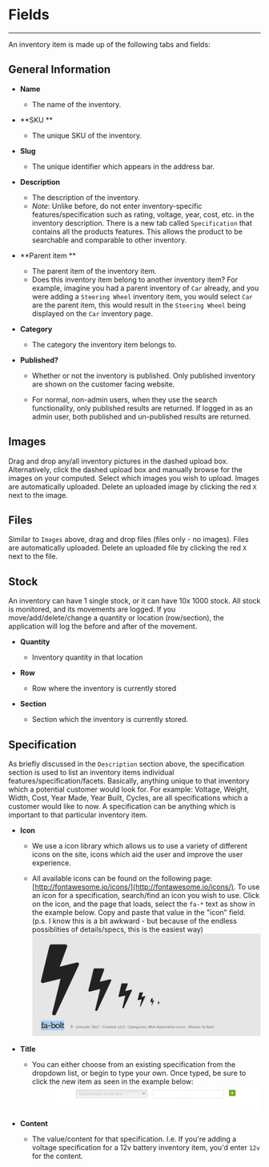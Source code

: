 # Fields

---

An inventory item is made up of the following tabs and fields:

## General Information

* **Name**
  * The name of the inventory.
* **SKU **

  * The unique SKU of the inventory.

* **Slug**

  * The unique identifier which appears in the address bar.

* **Description**

  * The description of the inventory.
  * _Note_: Unlike before, do not enter inventory-specific features/specification such as rating, voltage, year, cost, etc. in the inventory description. There is a new tab called `Specification` that contains all the products features. This allows the product to be searchable and comparable to other inventory.

* **Parent item **

  * The parent item of the inventory item.
  * Does this inventory item belong to another inventory item? For example, imagine you had a parent inventory of `Car` already, and you were adding a `Steering Wheel` inventory item, you would select `Car` are the parent item, this would result in the `Steering Wheel` being displayed on the `Car` inventory page.

* **Category**

  * The category the inventory item belongs to.

* **Published?**

  * Whether or not the inventory is published. Only published inventory are shown on the customer facing website.

  * For normal, non-admin users, when they use the search functionality, only published results are returned. If logged in as an admin user, both published and un-published results are returned.

## **Images**

Drag and drop any/all inventory pictures in the dashed upload box. Alternatively, click the dashed upload box and manually browse for the images on your computed. Select which images you wish to upload. Images are automatically uploaded. Delete an uploaded image by clicking the red `X` next to the image.

## **Files**

Similar to `Images` above, drag and drop files \(files only - no images\). Files are automatically uploaded. Delete an uploaded file by clicking the red `X` next to the file.

## Stock

An inventory can have 1 single stock, or it can have 10x 1000 stock. All stock is monitored, and its movements are logged. If you move/add/delete/change a quantity or location \(row/section\), the application will log the before and after of the movement.

* **Quantity**

  * Inventory quantity in that location

* **Row**

  * Row where the inventory is currently stored

* **Section**

  * Section which the inventory is currently stored.

## **Specification**

As briefly discussed in the `Description` section above, the specification section is used to list an inventory items individual features/specification/facets. Basically, anything unique to that inventory which a potential customer would look for. For example: Voltage, Weight, Width, Cost, Year Made, Year Built, Cycles, are all specifications which a customer would like to now. A specification can be anything which is important to that particular inventory item.

* **Icon**

  * We use a icon library which allows us to use a variety of different icons on the site, icons which aid the user and improve the user experience.

  * All available icons can be found on the following page: [http://fontawesome.io/icons/](http://fontawesome.io/icons/). To use an icon for a specification, search/find an icon you wish to use. Click on the icon, and the page that loads, select the `fa-*` text as show in the example below. Copy and paste that value in the "icon" field. (p.s. I know this is a bit awkward - but because of the endless possiblities of details/specs, this is the easiest way)
    ![](/assets/font-awesome.png)

* **Title**

  * You can either choose from an existing specification from the dropdown list, or begin to type your own. Once typed, be sure to click the new item as seen in the example below:
    ![](/assets/add-new-specificaton.gif)

* **Content**

  * The value/content for that specification. I.e. If you're adding a voltage specification for a 12v battery inventory item, you'd enter `12v` for the content.



